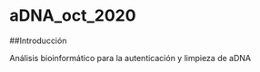 # aDNA_oct_2020

##Introducción



Análisis bioinformático para la autenticación y limpieza de aDNA
